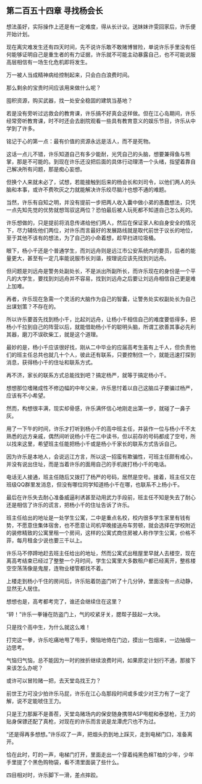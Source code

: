 ## 第二百五十四章 寻找杨会长
想法虽好，实际操作上还是有一定难度，得从长计议。送妹妹许雯回家后，许乐便开始计划。

现在离灾难发生还有四天时间，先不说许乐敢不敢赌博冒险，单说许乐手里没有任何能够证明自己是重生者的有力证据，许乐就不可能主动暴露自己，也不可能说服高层相信有一场生化危机即将发生。

万一被人当成精神病给控制起来，只会白白浪费时间。

那么剩余的宝贵时间应该用来做什么呢？

囤积资源，购买武器，找一处安全稳固的建筑当基地？

若是没有旁听过远救会的教育课，许乐搞不好真会这样做。但在江心岛期间，许乐经常旁听教育课，时不时还会去剧院观看一些具有教育意义的娱乐节目，许乐从中学到了许多。

铭记于心的第一点：最有价值的资源永远是活人，而不是死物。

这话一点儿不错，许乐知道自己有多少能耐，光凭自己的头脑，想要兼得鱼与熊掌，那是不可能的。到现在许乐还没把后面的具体行动理清一个头绪，指望着靠自己解决所有问题，那是痴心妄想。

但换个人来就未必了，试想，若能接触到后来的杨会长和刘司令，以他们两人的头脑和本事，或许不费吹灰之力就能解决许乐绞尽脑汁也想不通的难题。

当然，许乐有自知之明，并没有提前一步把两人收入囊中做小弟的愚蠢想法，只凭一点先知先觉的优势就想驾驭这两位？恐怕最后被人玩死都不知道自己怎么死的。

许乐想做的，只是提前将消息传递给他们两人，然后在保证家人和自身安全的情况下，尽力辅佐他们两位，对许乐而言最好的发展路线就是取代前世于议长的地位，至于其他不该有的想法，为了自己的小命着想，趁早扫进垃圾桶。

眼下，杨小千还是个普通学生，而刘远舟则是远江市公安系统内的要员，后者的能量更大，甚至有一定几率能说服市长刘谐，按理说应该先找到刘远舟。

但问题是刘远舟是警务处副处长，不是派出所副所长，而许乐现在的身份是一个平凡的大学生，要找到刘远舟并不容易，找到刘远舟之后要让刘远舟相信自己更是难上加难。

再者，许乐现在急需一个灵活的大脑作为自己的智囊，让警务处实权副处长为自己出谋划策？不存在的。

所以许乐要首先找到杨小千，比起刘远舟，让杨小千相信自己的难度要低得多，把杨小千拉到自己的阵营以后，就能借助杨小千的聪明头脑，所谓工欲善其事必先利其器，磨刀不误砍柴工，就是这个道理。

最妙的是，杨小千应该很好找，刚从二中毕业的应届高考生虽有上千人，但负责他们的班主任总共也就几十个人，彼此还有联系，只要控制住一个，就能迅速打探到消息，获得杨小千的住址和联系方式。

再不济，家长的联系方式总能找到吧？搞定杨严，就等于搞定杨小千。

想想那位嗜赌成性不修边幅的中年父亲，许乐思忖着以自己这脑瓜子要骗过杨严，应该有不小希望。

然而，构想很丰满，现实却骨感，许乐满怀信心地刚走出第一步，就碰了一鼻子灰。

用了一下午的时间，许乐才打听到杨小千的高中班主任，并装作一位与杨小千不太熟悉的远方亲戚，偶然间听说杨小千在二中读书，但以前存的号码都成了空号，所以找来这里，希望班主任能把杨小千或是杨小千家长的联系方式告诉自己。

因为许乐是本地人，会说远江方言，所以这一招蛮有欺骗性，可班主任颇有戒心，并没有说出住址，而是当着许乐的面用自己的手机拨打杨小千的电话。

电话无人接通，班主任随后又拨打了杨严的号码，居然是空号。接着，班主任又在班级QQ群里发消息，但没有哪位同学知道杨小千在哪，也联系不上杨小千。

最后在许乐失去耐心准备威逼利诱甚至动用武力手段前，班主任不知是失去了耐心还是相信了许乐的谎言，把杨小千的住址告诉了许乐。

班主任给出的地址是一处学生公寓，二中是重点名校，校内很多学生家里有钱有势，不愿意住集体宿舍，也不愿意让司机早晚接送舟车劳顿，就会选择在学校附近的装修精致的公寓里租一个房间，这样的公寓式商住房被人称作学生公寓，价格不菲，每月租金少说也要三千以上。

许乐马不停蹄地赶去班主任给出的地址，然而公寓式出租屋里早就人去楼空，现在离高考结束已经过了整整一个月时间，学生公寓里大多数租户都已经离开，整栋楼空空荡荡像是鬼屋，连物业楼管都找不着。

上楼走到杨小千住的房间后，许乐贴着防盗门听了十几分钟，里面没有一点动静，显然无人居住。

想想也是，高考都考完了，谁还会继续住在这里？

“砰！”许乐一拳锤在防盗门上，气的咬紧牙关，腮帮子鼓起一大块。

只是找个高中生，为什么就这么难！

打完这一拳，许乐吃痛地甩了甩手，懊恼地倚在门边，摸出一包烟来，一边抽烟一边思考。

气恼归气恼，总不能因为一时的挫折继续浪费时间，如果原定计划行不通，那接下来该怎么办呢？

或许可以冒险赌一把，去天堂岛找王力？

前世王力可没少拍许乐马屁，许乐在江心岛那段时间或多或少对王力有了一定了解，说不定能唬住王力。

只是王力那厮不是善茬，天堂岛赌场内的保安随身携带ASP甩棍和泰瑟枪，王力的贴身保镖还配了真枪，对现在的许乐而言说是龙潭虎穴也不为过。

“还是得再多想想。”许乐叹了一声，把烟头扔到地上踩灭，走到电梯门口，准备离开。

恰在此时，叮的一声，电梯门打开，里面走出一个穿着纯黑色棉T桖的少年，少年手里提了个黑色购物袋，看不清里面装了些什么。

四目相对时，许乐脚下一滑，差点摔跤。

